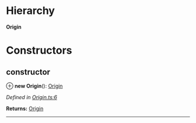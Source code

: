 

# Hierarchy

**Origin**

# Constructors

<a id="constructor"></a>

##  constructor

⊕ **new Origin**(): [Origin](_origin_.origin.md)

*Defined in [Origin.ts:6](https://github.com/polkadot-js/api/blob/5e5f8b8/packages/types/src/Origin.ts#L6)*

**Returns:** [Origin](_origin_.origin.md)

___

